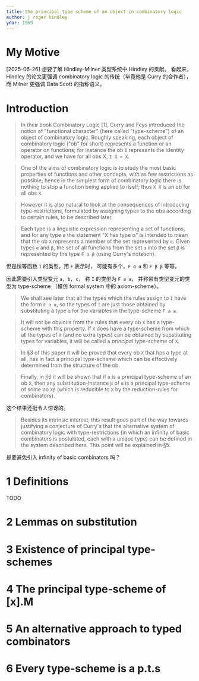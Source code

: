 ```yaml
---
title: the principal type scheme of an object in combinatory logic
author: j roger hindley
year: 1969
---
```


# My Motive

[2025-06-26] 想要了解 Hindley-Milner 类型系统中 Hindley 的贡献。
看起来，Hindley 的论文更强调 combinatory logic 的传统（毕竟他是 Curry 的合作者），
而 Milner 更强调 Data Scott 的指称语义。

# Introduction

> In their book Combinatory Logic [1], Curry and Feys introduced the
> notion of "functional character" (here called "type-scheme") of an
> object of combinatory logic. Roughly speaking, each object of
> combinatory logic ("ob" for short) represents a function or an
> operator on functions; for instance the ob `I` represents the
> identity operator, and we have for all obs X, `I X = X`.

> One of the aims of combinatory logic is to study the most basic
> properties of functions and other concepts, with as few restrictions
> as possible; hence in the simplest form of combinatory logic there
> is nothing to stop a function being applied to itself; thus `X X`
> is an ob for all obs `X`.

> However it is also natural to look at the consequences of
> introducing type-restrictions, formulated by assigning types to the
> obs according to certain rules, to be described later.

> Each type is a linguistic expression representing a set of
> functions, and for any type a the statement "X has type α" is
> intended to mean that the ob `X` represents a member of the set
> represented by `α`. Given types `α` and `β`, the set of all
> functions from the set `α` into the set `β` is represented by the
> type `F α β` (using Curry's notation).

但是恒等函数 `I` 的类型，用 `F` 表示时，
可能有多个，`F α α` 和 `F β β` 等等。

因此需要引入类型变元 `a, b, c`，
称 `I` 的类型为 `F a a`，
并称带有类型变元的类型为 type-scheme
（模仿 formal system 中的 axiom-scheme）。

> We shall see later that all the types which the rules assign to `I`
> have the form `F α α`, so the types of `I` are just those obtained
> by substituting a type `α` for the variables in the type-scheme
> `F a a`.

> It will not be obvious from the rules that every ob `X` has a
> type-scheme with this property. If `X` does have a type-scheme from
> which all the types of `X` (and no extra types) can be obtained by
> substituting types for variables, it will be called a _principal
> type-scheme_ of `X`.

> In §3 of this paper it will be proved that every ob `X` that has a
> type at all, has in fact a principal type-scheme which can be
> effectively determined from the structure of the ob.

> Finally, in §6 it will be shown that if `α` is a principal
> type-scheme of an ob `X`, then any substitution-instance `β` of `α`
> is a principal type-scheme of some ob `Xβ` (which is reducible to
> `X` by the reduction-rules for combinators).

这个结果还挺令人惊讶的。

> Besides its intrinsic interest, this result goes part of the way
> towards justifying a conjecture of Curry's that the alternative
> system of combinatory logic with type-restrictions (in which an
> infinity of basic combinators is postulated, each with a unique
> type) can be defined in the system described here. This point will
> be explained in §5.

是要避免引入 infinity of basic combinators 吗？

# 1 Definitions

TODO

# 2 Lemmas on substitution
# 3 Existence of principal type-schemes
# 4 The principal type-scheme of [x].M
# 5 An alternative approach to typed combinators
# 6 Every type-scheme is a p.t.s
